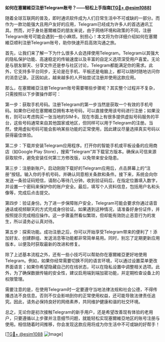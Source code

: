 **如何在塞爾維亞注册Telegram账号？——轻松上手指南[[TG💪+ @esim1088](https://t.me/s/esim1088)]**

随着全球互联网的普及，即时通讯软件成为人们日常生活中不可或缺的一部分。而作为一款功能强大且用户友好的应用，Telegram已经成为许多人的首选通讯工具。然而，对于身处塞爾維亞的朋友来说，由于网络环境和政策的不同，注册Telegram账号可能会遇到一些小麻烦。别担心！本文将为你详细介绍如何在塞爾維亞顺利注册Telegram账号，助你快速开启高效沟通之旅。

首先，让我们来了解一下为什么很多人会选择使用Telegram。Telegram以其强大的隐私保护功能、高速稳定的传输速度以及丰富的自定义选项深受用户喜爱。无论是与朋友聊天、分享文件还是参与社区讨论，Telegram都能满足你的需求。此外，它支持多平台同步，无论是在手机、平板还是电脑上，都可以随时随地访问你的消息记录。正因如此，越来越多的人开始尝试注册并使用这款应用。

那么，在塞爾維亞注册Telegram账号需要哪些步骤呢？其实整个过程并不复杂，只需按照以下步骤操作即可：

第一步：获取手机号码。注册Telegram的第一步当然是获取一个有效的手机号码。如果你已经在塞爾維亞拥有本地号码，可以直接使用该号码进行注册；如果没有，则可以考虑购买一张当地的SIM卡。现在市面上有很多提供虚拟号码服务的平台，这些号码通常来自其他国家或地区，但同样可以用于Telegram的注册。当然，使用虚拟号码可能会影响某些功能的正常使用，因此建议尽量选择真实号码以获得最佳体验。

第二步：下载并安装Telegram应用程序。打开你的智能手机或平板设备的应用商店（如Google Play Store），搜索“Telegram”并下载官方版本。确保从可信来源获取软件，避免安装任何第三方修改版，以免带来安全隐患。

第三步：注册新账户。启动刚刚下载好的Telegram应用后，点击屏幕上的“注册”按钮。输入你的手机号码，并确认同意相关条款和条件。接下来，系统会向你发送一条验证码短信，请耐心等待几分钟。收到验证码后，在指定位置填入数字，并设置一个密码来保护你的账户安全。最后，填写个人资料信息，包括用户名和头像等，完成后点击提交。

第四步：验证身份。为了进一步保障账户安全，Telegram可能会要求你通过语音通话或视频聊天的方式完成身份验证。如果遇到这种情况，请准备好身份证件，并按照提示完成相应操作。这一步骤虽然看似繁琐，但却能有效防止恶意行为的发生，所以请务必认真对待。

第五步：探索功能。成功注册之后，你可以开始享受Telegram带来的便利了！添加好友、创建群组、发送消息等功能都非常简单易用。同时，别忘了定期更新应用版本，以便及时获取最新的改进和修复。

除了上述基本流程之外，还有一些小技巧可以帮助你在塞爾維亞更好地使用Telegram。例如，如果你经常需要切换不同的语言环境，可以通过设置菜单更改界面语言；如果你希望隐藏自己的在线状态，可以在隐私设置中调整相关选项。此外，为了确保数据传输的安全性，建议启用端到端加密功能，并定期检查设备上的权限管理。

需要注意的是，在使用Telegram时一定要遵守当地法律法规和社会公德，不得传播违法不良信息。否则不仅会影响到你的正常使用权益，还可能导致法律责任追究。因此，请务必保持良好的网络素养，共同维护健康和谐的社交环境。

总之，无论你是初次接触Telegram的新手用户，还是希望改善现有体验的老用户，只要遵循以上步骤并注意细节问题，就能轻松实现塞爾維亞地区的账号注册与使用。相信随着时间推移，你会发现这款应用将成为你生活中不可或缺的好帮手！

[[TG💪+ @esim1088](https://t.me/s/esim1088) ![Image](https://i.postimg.cc/4NQfJmqS/Snipaste-2025-05-13-00-14-12.png)]